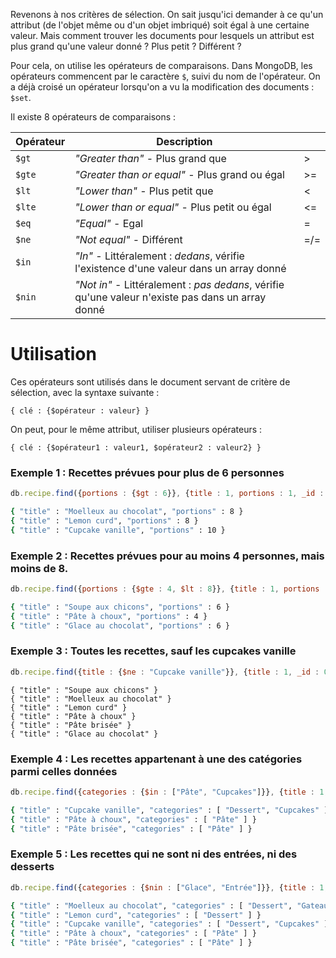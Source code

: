 Revenons à nos critères de sélection. On sait jusqu'ici demander à ce qu'un attribut (de l'objet même ou d'un objet imbriqué) soit égal à une certaine valeur. Mais comment trouver les documents pour lesquels un attribut est plus grand qu'une valeur donné ? Plus petit ? Différent ?

Pour cela, on utilise les opérateurs de comparaisons. Dans MongoDB, les opérateurs commencent par le caractère ```$```, suivi du nom de l'opérateur. On a déjà croisé un opérateur lorsqu'on a vu la modification des documents : ```$set```.

Il existe 8 opérateurs de comparaisons :

|Opérateur|Description| |
|---|---|--|
|```$gt```|*"Greater than"* - Plus grand que| > |
|```$gte```|*"Greater than or equal"* - Plus grand ou égal| >= |
|```$lt```|*"Lower than"* - Plus petit que| < |
|```$lte```|*"Lower than or equal"* - Plus petit ou égal| <=|
|```$eq```|*"Equal"* - Egal| =
|```$ne```|*"Not equal"* - Différent| =/=
|```$in```|*"In"* - Littéralement : *dedans*, vérifie l'existence d'une valeur dans un array donné|  |
|```$nin```|*"Not in"* - Littéralement : *pas dedans*, vérifie qu'une valeur n'existe pas dans un array donné|  |

# Utilisation

Ces opérateurs sont utilisés dans le document servant de critère de sélection, avec la syntaxe suivante :

```
{ clé : {$opérateur : valeur} }
```

On peut, pour le même attribut, utiliser plusieurs opérateurs :

```
{ clé : {$opérateur1 : valeur1, $opérateur2 : valeur2} }
```

### Exemple 1 : Recettes prévues pour plus de 6 personnes

```javascript
db.recipe.find({portions : {$gt : 6}}, {title : 1, portions : 1, _id : 0})
```

```bash
{ "title" : "Moelleux au chocolat", "portions" : 8 }
{ "title" : "Lemon curd", "portions" : 8 }
{ "title" : "Cupcake vanille", "portions" : 10 }
```

### Exemple 2 : Recettes prévues pour au moins 4 personnes, mais moins de 8.

```javascript
db.recipe.find({portions : {$gte : 4, $lt : 8}}, {title : 1, portions : 1, _id : 0})
```

```bash
{ "title" : "Soupe aux chicons", "portions" : 6 }
{ "title" : "Pâte à choux", "portions" : 4 }
{ "title" : "Glace au chocolat", "portions" : 6 }
```

### Exemple 3 : Toutes les recettes, sauf les cupcakes vanille

```javascript
db.recipe.find({title : {$ne : "Cupcake vanille"}}, {title : 1, _id : 0})
```

```
{ "title" : "Soupe aux chicons" }
{ "title" : "Moelleux au chocolat" }
{ "title" : "Lemon curd" }
{ "title" : "Pâte à choux" }
{ "title" : "Pâte brisée" }
{ "title" : "Glace au chocolat" }
```

### Exemple 4 : Les recettes appartenant à une des catégories parmi celles données

```javascript
db.recipe.find({categories : {$in : ["Pâte", "Cupcakes"]}}, {title : 1, categories : 1, _id : 0})
```

```bash
{ "title" : "Cupcake vanille", "categories" : [ "Dessert", "Cupcakes" ] }
{ "title" : "Pâte à choux", "categories" : [ "Pâte" ] }
{ "title" : "Pâte brisée", "categories" : [ "Pâte" ] }
```

### Exemple 5 : Les recettes qui ne sont ni des entrées, ni des desserts

```javascript
db.recipe.find({categories : {$nin : ["Glace", "Entrée"]}}, {title : 1, categories : 1, _id : 0})
```

```bash
{ "title" : "Moelleux au chocolat", "categories" : [ "Dessert", "Gateau" ] }
{ "title" : "Lemon curd", "categories" : [ "Dessert" ] }
{ "title" : "Cupcake vanille", "categories" : [ "Dessert", "Cupcakes" ] }
{ "title" : "Pâte à choux", "categories" : [ "Pâte" ] }
{ "title" : "Pâte brisée", "categories" : [ "Pâte" ] }
```